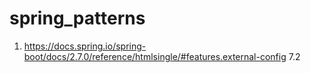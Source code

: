 # spring_patterns
1. https://docs.spring.io/spring-boot/docs/2.7.0/reference/htmlsingle/#features.external-config 7.2
